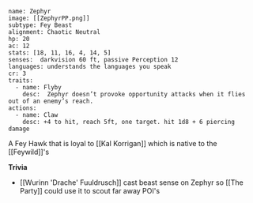 
```statblock
name: Zephyr
image: [[ZephyrPP.png]]
subtype: Fey Beast
alignment: Chaotic Neutral
hp: 20
ac: 12
stats: [18, 11, 16, 4, 14, 5]
senses:  darkvision 60 ft, passive Perception 12
languages: understands the languages you speak
cr: 3
traits:
  - name: Flyby
    desc:  Zephyr doesn’t provoke opportunity attacks when it flies out of an enemy’s reach.
actions:
  - name: Claw
    desc: +4 to hit, reach 5ft, one target. hit 1d8 + 6 piercing damage
```

A Fey Hawk that is loyal to [[Kal Korrigan]] which is native to the [[Feywild]]'s

**Trivia**
- [[Wurinn 'Drache' Fuuldrusch]] cast beast sense on Zephyr so [[The Party]] could use it to scout far away POI's